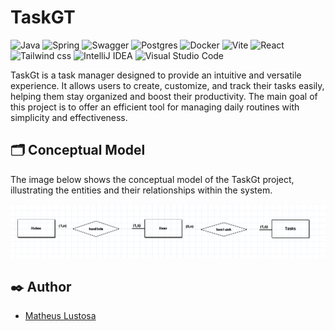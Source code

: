 <!-- o que faz?
com que o que foi construido?
e por que foi construido? -->



# TaskGT
![Java](https://img.shields.io/badge/java-%23ED8B00.svg?style=for-the-badge&logo=openjdk&logoColor=white)
![Spring](https://img.shields.io/badge/spring-%236DB33F.svg?style=for-the-badge&logo=spring&logoColor=white)
![Swagger](https://img.shields.io/badge/-Swagger-%23Clojure?style=for-the-badge&logo=swagger&logoColor=white)
![Postgres](https://img.shields.io/badge/postgres-%23316192.svg?style=for-the-badge&logo=postgresql&logoColor=white)
![Docker](https://img.shields.io/badge/docker-%230db7ed.svg?style=for-the-badge&logo=docker&logoColor=white)
![Vite](https://img.shields.io/badge/vite-%23646CFF.svg?style=for-the-badge&logo=vite&logoColor=white)
![React](https://img.shields.io/badge/react-%2320232a.svg?style=for-the-badge&logo=react&logoColor=%2361DAFB)
![Tailwind css](https://img.shields.io/badge/Tailwind_CSS-38B2AC?style=for-the-badge&logo=tailwind-css&logoColor=white)
![IntelliJ IDEA](https://img.shields.io/badge/IntelliJIDEA-000000.svg?style=for-the-badge&logo=intellij-idea&logoColor=white)
![Visual Studio Code](https://img.shields.io/badge/Visual%20Studio%20Code-0078d7.svg?style=for-the-badge&logo=visual-studio-code&logoColor=white)


<!-- desc -->
TaskGt is a task manager designed to provide an intuitive and versatile experience. It allows users to create, customize, and track their tasks easily, helping them stay organized and boost their productivity.
The main goal of this project is to offer an efficient tool for managing daily routines with simplicity and effectiveness.



## 🗂️ Conceptual Model

The image below shows the conceptual model of the TaskGt project, illustrating the entities and their relationships within the system.

![conceptual_model](./assets/images/conceptual_model.png)





<!-- ## 🚀 Começando


usar o ``` bash comando``` 



### 📋 Pré-requisitos

### 🔧 Instalação

## ⚙️ Executando os testes/Instrucoes de uso  

### ⌨️ E testes de estilo de codificação -->

## ✒️ Author

- [Matheus Lustosa](https://github.com/SEU_USUARIO)


<!-- ## 📄 Licença -->

<!-- ## Contributing -->


